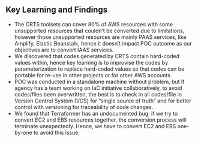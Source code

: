 ## Key Learning and Findings

- The CRTS toolsets can cover 80% of AWS resources with some unsupported resources that couldn’t be converted due to limitations, however those unsupported resources are mainly PAAS services, like Amplify, Elastic Beanstalk, hence it doesn’t impact POC outcome as our objectives are to convert IAAS services.
- We discovered that codes generated by CRTS contain hard-coded values within, hence key learning is to improvise the codes by parameterization to replace hard-coded values so that codes can be portable for re-use in other projects or for other AWS accounts. 
- POC was conducted in a standalone machine without problem, but If agency has a team working on IaC initiative collaboratively, to avoid codes/files been overwritten, the best is to check in all codes/file in Version Control System (VCS) for “single source of truth” and for better control with versioning for traceability of code changes.
- We found that Terraformer has an undocumented bug: if we try to convert EC2 and EBS resources together, the conversion process will terminate unexpectedly. Hence, we have to convert EC2 and EBS one-by-one to avoid this issue.

